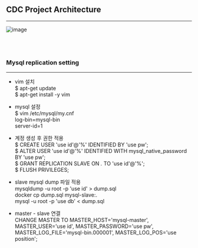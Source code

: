 ## CDC Project Architecture

---

![image](https://github.com/hyunwoopark0/CDC_project/assets/144861873/7923a718-8225-4bc2-b862-a01eec3cc315)

</br>
</br>

### Mysql replication setting
---

- vim 설치 </br>
$ apt-get update </br>
$ apt-get install -y vim </br>

- mysql 설정 </br>
$ vim /etc/mysql/my.cnf </br>
  log-bin=mysql-bin  </br>
  server-id=1 </br>

- 계정 생성 후 권한 적용 </br>
$ CREATE USER 'use id'@'%' IDENTIFIED BY 'use pw'; </br>
$ ALTER USER 'use id'@'%' IDENTIFIED WITH mysql_native_password BY 'use pw'; </br>
$ GRANT REPLICATION SLAVE ON *.* TO 'use id'@'%'; </br>
$ FLUSH PRIVILEGES; </br>

- slave mysql dump 파일 적용 </br>
mysqldump -u root -p 'use id' > dump.sql </br>
docker cp dump.sql mysql-slave:. </br>
mysql -u root -p 'use db' < dump.sql </br>

- master - slave 연결 </br>
CHANGE MASTER TO MASTER_HOST='mysql-master', MASTER_USER='use id', MASTER_PASSWORD='use pw', MASTER_LOG_FILE='mysql-bin.000001', MASTER_LOG_POS='use position'; </br>



